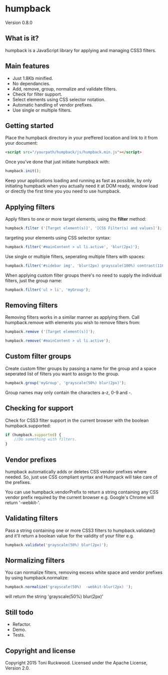 # humpback
Version 0.8.0

## What is it?
humpback is a JavaScript library for applying and managing CSS3 filters.


## Main features
* Just 1.8Kb minified.
* No dependancies.
* Add, remove, group, normalize and validate filters.
* Check for filter support.
* Select elements using CSS selector notation.
* Automatic handling of vendor prefixes.
* Use single or multiple filters.


## Getting started
Place the humpback directory in your preffered location and link to it from your document:

```html
<script src="/yourpath/humpback/js/humpback.min.js"></script>
```
Once you've done that just initiate humpback with:

```javascript
humpback.init();
```

Keep your applications loading and running as fast as possible, by only initiating humpback when you actually need it at DOM ready, window load or directly the first time you you need to use humpback.


## Applying filters
Apply filters to one or more target elements, using the **filter** method:

```javascript
humpback.filter ('[Target element(s)]', '[CSS Filter(s) and values]');
```

targeting your elements using CSS selector syntax:

```javascript
humpback.filter('#mainContent > ul li.active', 'blur(2px)');
```

Use single or multiple filters, seperating multiple filters with spaces:

```javascript
humpback.filter('#sidebar img', 'blur(2px) grayscale(100%) contrast(110%)');
```

When applying custom filter groups there's no need to supply the individual filters, just the group name:

```javascript
humpback.filter('ul > li', 'myGroup');
```

## Removing filters

Removing filters works in a similar manner as applying them. Call humpback.remove with elements you wish to remove filters from:

```javascript
humpback.remove ('[Target element(s)]');
```

```javascript
humpback.remove('#mainContent > ul li.active');
```

## Custom filter groups

Create custom filter groups by passing a name for the group and a space seperated list of filters you want to assign to the group.

```javascript
humpback.group('myGroup', 'grayscale(50%) blur(2px)');
```

Group names may only contain the characters a-z, 0-9 and -.

## Checking for support

Check for CSS3 filter support in the current browser with the boolean humpback.supported:

```javascript
if (humpback.supported) {
    //Do something with filters.
}
```

## Vendor prefixes

humpback automatically adds or deletes CSS vendor prefixes where needed. So, just use CSS compliant syntax and Humpack will take care of the prefixes.

You can use humpback.vendorPrefix to return a string containing any CSS vendor prefix required by the current browser e.g. Google's Chrome will return '-webkit-'.

## Validating filters

Pass a string containing one or more CSS3 filters to humpback.validate() and it'll return a boolean value for the validity of your filter e.g.

```javascript
humpback.validate('grayscale(50%) blur(2px)');
```

## Normalizing filters
You can normalize filters, removing excess white space and vendor prefixes by using humpback.normalize:

```javascript
humpback.normalize('grayscale(50%)  -webkit-blur(2px) ');
```

will return the string 'grayscale(50%) blur(2px)'

## Still todo

* Refactor.
* Demo.
* Tests.


## Copyright and license

Copyright 2015 Toni Ruckwood. Licensed under the Apache License, Version 2.0.
